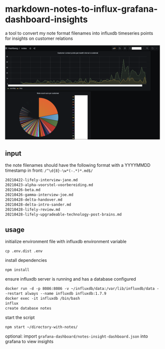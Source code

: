 # markdown-notes-to-influx-grafana-dashboard-insights

a tool to convert my note format filenames into influxdb timeseries points for insights on customer relations

![](./grafana-dashboard/notes-insight-dashboard.png)

## input

the note filenames should have the following format with a YYYYMMDD timestamp in front: `/^\d{8}-\w*(-.*)*.md$/`

```
20210422-lifely-interview-jane.md
20210423-alpha-voorstel-voorbereiding.md
20210426-beta.md
20210426-gamma-interview-joe.md
20210428-delta-handover.md
20210428-delta-intro-sander.md
20210428-lifely-review.md
20210428-lifely-upgradeable-technology-post-brains.md
```

## usage
initialize environment file with influxdb environment variable
```
cp .env.dist .env
```

install dependencies
```
npm install
```

ensure influxdb server is running and has a database configured
```
docker run -d -p 8086:8086 -v ~/influxdb/data:/var/lib/influxdb/data --restart always --name influxdb influxdb:1.7.9
docker exec -it influxdb /bin/bash
influx
create database notes
```

start the script
```
npm start ~/directory-with-notes/
```

optional: import `grafana-dashboard/notes-insight-dashboard.json` into grafana to view insights
